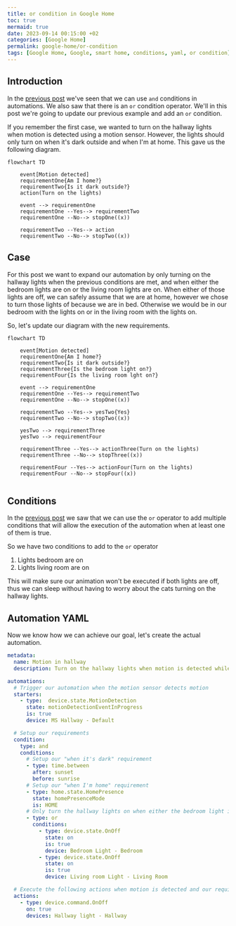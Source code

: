 ```yaml
---
title: or condition in Google Home
toc: true
mermaid: true
date: 2023-09-14 00:15:00 +02
categories: [Google Home]
permalink: google-home/or-condition
tags: [Google Home, Google, smart home, conditions, yaml, or condition]
---
```


## Introduction

In the [previous post](./2023-09-07-and-condition.md) we've seen that we can use `and` conditions in automations. We also saw that there is an `or` condition operator. We'll in this post we're going to update our previous example and add an `or` condition.

If you remember the first case, we wanted to turn on the hallway lights when motion is detected using a motion sensor. However, the lights should only turn on when it's dark outside and when I'm at home. This gave us the following diagram.

```mermaid
flowchart TD

    event[Motion detected]
    requirementOne{Am I home?}
    requirementTwo{Is it dark outside?}
    action(Turn on the lights)

    event --> requirementOne
    requirementOne --Yes--> requirementTwo
    requirementOne --No--> stopOne((x))

    requirementTwo --Yes--> action
    requirementTwo --No--> stopTwo((x))
```

## Case

For this post we want to expand our automation by only turning on the hallway lights when the previous conditions are met, and when either the bedroom lights are on or the living room lights are on. When either of those lights are off, we can safely assume that we are at home, however we chose to turn those lights of because we are in bed. Otherwise we would be in our bedroom with the lights on or in the living room with the lights on.

So, let's update our diagram with the new requirements.

```mermaid
flowchart TD

    event[Motion detected]
    requirementOne{Am I home?}
    requirementTwo{Is it dark outside?}
    requirementThree{Is the bedroom light on?}
    requirementFour{Is the living room lght on?}

    event --> requirementOne
    requirementOne --Yes--> requirementTwo
    requirementOne --No--> stopOne((x))

    requirementTwo --Yes--> yesTwo{Yes}
    requirementTwo --No--> stopTwo((x))

    yesTwo --> requirementThree
    yesTwo --> requirementFour

    requirementThree --Yes--> actionThree(Turn on the lights)
    requirementThree --No--> stopThree((x))

    requirementFour --Yes--> actionFour(Turn on the lights)
    requirementFour --No--> stopFour((x))
  
```

## Conditions

In the [previous post](./2023-09-07-and-condition.md) we saw that we can use the `or` operator to add multiple conditions that will allow the execution of the automation when at least one of them is true.

So we have two conditions to add to the `or` operator

1. Lights bedroom are on
2. Lights living room are on

This will make sure our animation won't be executed if both lights are off, thus we can sleep without having to worry about the cats turning on the hallway lights.

## Automation YAML

Now we know how we can achieve our goal, let's create the actual automation.

```yaml
metadata:
  name: Motion in hallway
  description: Turn on the hallway lights when motion is detected while I'm home and it's dark outside

automations:
  # Trigger our automation when the motion sensor detects motion
  starters:
    - type:  device.state.MotionDetection
      state: motionDetectionEventInProgress
      is: true
      device: MS Hallway - Default

  # Setup our requirements
  condition:
    type: and
    conditions:
      # Setup our "when it's dark" requirement
      - type: time.between
        after: sunset
        before: sunrise
      # Setup our "when I'm home" requirement
      - type: home.state.HomePresence
        state: homePresenceMode
        is: HOME
      # Only turn the hallway lights on when either the bedroom light is on or the living room light is on
      - type: or
        conditions:
          - type: device.state.OnOff
            state: on
            is: true
            device: Bedroom Light - Bedroom
          - type: device.state.OnOff
            state: on
            is: true
            device: Living room Light - Living Room

  # Execute the following actions when motion is detected and our requirements are both met
  actions:
    - type: device.command.OnOff
      on: true
      devices: Hallway light - Hallway
```

